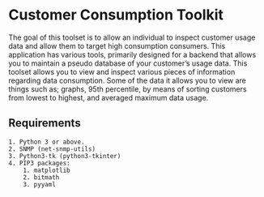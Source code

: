 # Customer Consumption Toolkit

The goal of this toolset is to allow an individual to inspect customer usage data and allow them to target high consumption consumers.
This application has various tools, primarily designed for a backend that allows you to maintain a pseudo database of your customer’s usage data. This toolset allows you to view and inspect various pieces of information regarding data consumption. Some of the data it allows you to view are things such as; graphs, 95th percentile, by means of sorting customers from lowest to highest, and averaged maximum data usage.

## Requirements
	1. Python 3 or above.
	2. SNMP (net-snmp-utils)
	3. Python3-tk (python3-tkinter)
	4. PIP3 packages:
		1. matplotlib
		2. bitmath
        3. pyyaml